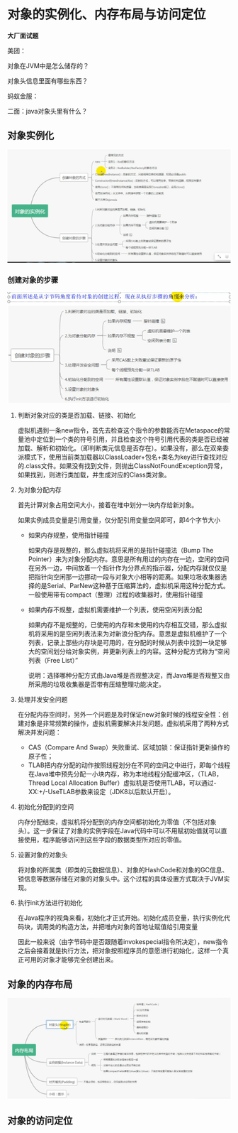 # 对象的实例化、内存布局与访问定位

**大厂面试题**

美团：

对象在JVM中是怎么储存的？

对象头信息里面有哪些东西？



蚂蚁金服：

二面：java对象头里有什么？

## 对象实例化

![image-20201022164924542](对象的实例化、内存布局与访问定位.assets/image-20201022164924542.png)

### 创建对象的步骤

![image-20201023144943494](对象的实例化、内存布局与访问定位.assets/image-20201023144943494.png)

1. 判断对象对应的类是否加载、链接、初始化

   虚拟机遇到一条new指令，首先去检查这个指令的参数能否在Metaspace的常量池中定位到一个类的符号引用，并且检查这个符号引用代表的类是否已经被加载、解析和初始化。（即判断类元信息是否存在）。如果没有，那么在双亲委派模式下，使用当前类加载器以ClassLoader+包名+类名为key进行查找对应的.class文件。如果没有找到文件，则抛出ClassNotFoundException异常，如果找到，则进行类加载，并生成对应的Class类对象。

2. 为对象分配内存

   首先计算对象占用空间大小，接着在堆中划分一块内存给新对象。

   如果实例成员变量是引用变量，仅分配引用变量空间即可，即4个字节大小

   - 如果内存规整，使用指针碰撞

     如果内存是规整的，那么虚拟机将采用的是指针碰撞法（Bump The Pointer）来为对象分配内存。意思是所有用过的内存在一边，空闲的空间在另外一边，中间放着一个指针作为分界点的指示器，分配内存就仅仅是把指针向空闲那一边挪动一段与对象大小相等的距离。如果垃圾收集器选择的是Serial、ParNew这种基于压缩算法的，虚拟机采用这种分配方式。一般使用带有compact（整理）过程的收集器时，使用指针碰撞

   - 如果内存不规整，虚拟机需要维护一个列表，使用空闲列表分配

     如果内存不是规整的，已使用的内存和未使用的内存相互交错，那么虚拟机将采用的是空闲列表法来为对新浪分配内存。意思是虚拟机维护了一个列表，记录上那些内存块是可用的，在分配的时候从列表中找到一块足够大的空间划分给对象实例，并更新列表上的内容。这种分配方式称为“空闲列表（Free List）”

     说明：选择哪种分配方式由Java堆是否规整决定，而Java堆是否规整又由所采用的垃圾收集器是否带有压缩整理功能决定。

3. 处理并发安全问题

   在分配内存空间时，另外一个问题是及时保证new对象时候的线程安全性：创建对象是非常频繁的操作，虚拟机需要解决并发问题。虚拟机采用了两种方式解决并发问题：

   - CAS（Compare And Swap）失败重试、区域加锁：保证指针更新操作的原子性；
   - TLAB把内存分配的动作按照线程划分在不同的空间之中进行，即每个线程在Java堆中预先分配一小块内存，称为本地线程分配缓冲区，（TLAB，Thread Local Allocation Buffer）虚拟机是否使用TLAB，可以通过-XX:+/-UseTLAB参数来设定（JDK8以后默认开启）。

4. 初始化分配到的空间

   内存分配结束，虚拟机将分配到的内存空间都初始化为零值（不包括对象头）。这一步保证了对象的实例字段在Java代码中可以不用赋初始值就可以直接使用，程序能够访问到这些字段的数据类型所对应的零值。

5. 设置对象的对象头

   将对象的所属类（即类的元数据信息）、对象的HashCode和对象的GC信息、锁信息等数据存储在对象的对象头中。这个过程的具体设置方式取决于JVM实现。

6. 执行init方法进行初始化

   在Java程序的视角来看，初始化才正式开始。初始化成员变量，执行实例化代码块，调用类的构造方法，并把堆内对象的首地址赋值给引用变量

   因此一般来说（由字节码中是否跟随着invokespecial指令所决定），new指令之后会接着就是执行方法，把对象按照程序员的意愿进行初始化，这样一个真正可用的对象才能够完全创建出来。

## 对象的内存布局

![image-20201023155155240](对象的实例化、内存布局与访问定位.assets/image-20201023155155240.png)















## 对象的访问定位





